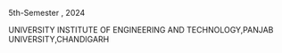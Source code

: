 5th-Semester , 2024

UNIVERSITY INSTITUTE OF ENGINEERING AND TECHNOLOGY,PANJAB UNIVERSITY,CHANDIGARH

